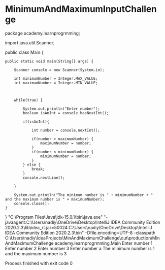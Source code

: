 # MinimumAndMaximumInputChallenge
package academy.learnprogrmming;

import java.util.Scanner;

public class Main {

    public static void main(String[] args) {

        Scanner console = new Scanner(System.in);

        int minimumNumber = Integer.MAX_VALUE;
        int maximumNumber = Integer.MIN_VALUE;



        while(true) {

            System.out.println("Enter number");
            boolean isAnInt = console.hasNextInt();

            if(isAnInt){

                int number = console.nextInt();

                if(number > maximumNumber) {
                    maximumNumber = number;
                }
                if(number < minimumNumber) {
                    minimumNumber = number;
                }
            } else {
                break;
            }
            console.nextLine();

        }

        System.out.println("The minimum number is " + minimumNumber + " and the maximum number is " + maximumNumber);
        console.close();
    }
}
"C:\Program Files\Java\jdk-15.0.1\bin\java.exe" "-javaagent:C:\Users\nadiy\OneDrive\Desktop\IntelliJ IDEA Community Edition 2020.2.3\lib\idea_rt.jar=50024:C:\Users\nadiy\OneDrive\Desktop\IntelliJ IDEA Community Edition 2020.2.3\bin" -Dfile.encoding=UTF-8 -classpath C:\Users\nadiy\IdeaProjects\MinAndMaximumChallenge\out\production\MinAndMaximumChallenge academy.learnprogrmming.Main
Enter number
1
Enter number
2
Enter number
3
Enter number
a
The minimum number is 1 and the maximum number is 3

Process finished with exit code 0
